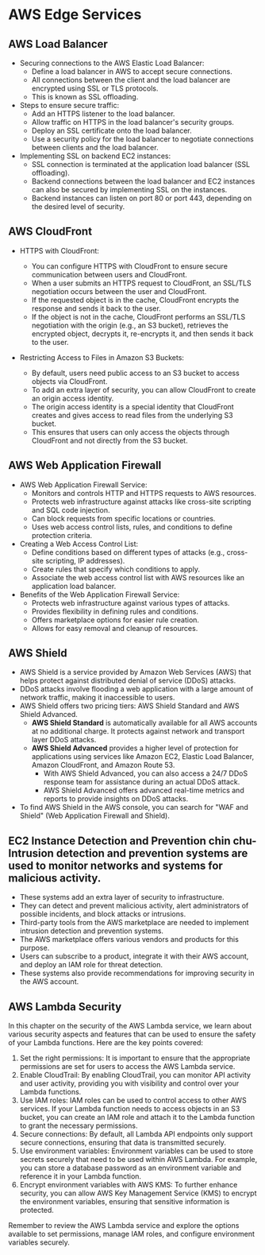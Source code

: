 # AWS Edge Services

## AWS Load Balancer
- Securing connections to the AWS Elastic Load Balancer:
  - Define a load balancer in AWS to accept secure connections.
  - All connections between the client and the load balancer are encrypted using SSL or TLS protocols.
  - This is known as SSL offloading.
- Steps to ensure secure traffic:
  - Add an HTTPS listener to the load balancer.
  - Allow traffic on HTTPS in the load balancer's security groups.
  - Deploy an SSL certificate onto the load balancer.
  - Use a security policy for the load balancer to negotiate connections between clients and the load balancer.
- Implementing SSL on backend EC2 instances:
  - SSL connection is terminated at the application load balancer (SSL offloading).
  - Backend connections between the load balancer and EC2 instances can also be secured by implementing SSL on the instances.
  - Backend instances can listen on port 80 or port 443, depending on the desired level of security.

## AWS CloudFront
- HTTPS with CloudFront:
  - You can configure HTTPS with CloudFront to ensure secure communication between users and CloudFront.
  - When a user submits an HTTPS request to CloudFront, an SSL/TLS negotiation occurs between the user and CloudFront.
  - If the requested object is in the cache, CloudFront encrypts the response and sends it back to the user.
  - If the object is not in the cache, CloudFront performs an SSL/TLS negotiation with the origin (e.g., an S3 bucket), retrieves the encrypted object, decrypts it, re-encrypts it, and then sends it back to the user.

- Restricting Access to Files in Amazon S3 Buckets:
  - By default, users need public access to an S3 bucket to access objects via CloudFront.
  - To add an extra layer of security, you can allow CloudFront to create an origin access identity.
  - The origin access identity is a special identity that CloudFront creates and gives access to read files from the underlying S3 bucket.
  - This ensures that users can only access the objects through CloudFront and not directly from the S3 bucket.

## AWS Web Application Firewall
- AWS Web Application Firewall Service:
  - Monitors and controls HTTP and HTTPS requests to AWS resources.
  - Protects web infrastructure against attacks like cross-site scripting and SQL code injection.
  - Can block requests from specific locations or countries.
  - Uses web access control lists, rules, and conditions to define protection criteria.
- Creating a Web Access Control List:
  - Define conditions based on different types of attacks (e.g., cross-site scripting, IP addresses).
  - Create rules that specify which conditions to apply.
  - Associate the web access control list with AWS resources like an application load balancer.
- Benefits of the Web Application Firewall Service:
  - Protects web infrastructure against various types of attacks.
  - Provides flexibility in defining rules and conditions.
  - Offers marketplace options for easier rule creation.
  - Allows for easy removal and cleanup of resources.

## AWS Shield
- AWS Shield is a service provided by Amazon Web Services (AWS) that helps protect against distributed denial of service (DDoS) attacks.
- DDoS attacks involve flooding a web application with a large amount of network traffic, making it inaccessible to users.
- AWS Shield offers two pricing tiers: AWS Shield Standard and AWS Shield Advanced.
  - **AWS Shield Standard** is automatically available for all AWS accounts at no additional charge. It protects against network and transport layer DDoS attacks.
  - **AWS Shield Advanced** provides a higher level of protection for applications using services like Amazon EC2, Elastic Load Balancer, Amazon CloudFront, and Amazon Route 53.
    - With AWS Shield Advanced, you can also access a 24/7 DDoS response team for assistance during an actual DDoS attack.
    - AWS Shield Advanced offers advanced real-time metrics and reports to provide insights on DDoS attacks.
- To find AWS Shield in the AWS console, you can search for "WAF and Shield" (Web Application Firewall and Shield).

## EC2 Instance Detection and Prevention chin chu- Intrusion detection and prevention systems are used to monitor networks and systems for malicious activity.
- These systems add an extra layer of security to infrastructure.
- They can detect and prevent malicious activity, alert administrators of possible incidents, and block attacks or intrusions.
- Third-party tools from the AWS marketplace are needed to implement intrusion detection and prevention systems.
- The AWS marketplace offers various vendors and products for this purpose.
- Users can subscribe to a product, integrate it with their AWS account, and deploy an IAM role for threat detection.
- These systems also provide recommendations for improving security in the AWS account.

## AWS Lambda Security
In this chapter on the security of the AWS Lambda service, we learn about various security aspects and features that can be used to ensure the safety of your Lambda functions. Here are the key points covered:
1. Set the right permissions: It is important to ensure that the appropriate permissions are set for users to access the AWS Lambda service.
2. Enable CloudTrail: By enabling CloudTrail, you can monitor API activity and user activity, providing you with visibility and control over your Lambda functions.
3. Use IAM roles: IAM roles can be used to control access to other AWS services. If your Lambda function needs to access objects in an S3 bucket, you can create an IAM role and attach it to the Lambda function to grant the necessary permissions.
4. Secure connections: By default, all Lambda API endpoints only support secure connections, ensuring that data is transmitted securely.
5. Use environment variables: Environment variables can be used to store secrets securely that need to be used within AWS Lambda. For example, you can store a database password as an environment variable and reference it in your Lambda function.
6. Encrypt environment variables with AWS KMS: To further enhance security, you can allow AWS Key Management Service (KMS) to encrypt the environment variables, ensuring that sensitive information is protected.

Remember to review the AWS Lambda service and explore the options available to set permissions, manage IAM roles, and configure environment variables securely.
